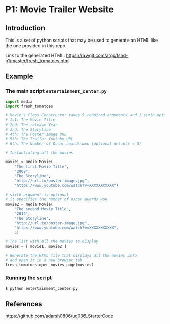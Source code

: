 # P1: Movie Trailer Website
## Introduction

This is a set of python scripts that may be used to generate an HTML like the one provided in this repo.

Link to the generated HTML: https://rawgit.com/argx/fsnd-p1/master/fresh_tomatoes.html

## Example

### The main script `entertainment_center.py`
```python
import media
import fresh_tomatoes

# Movie's Class Constructor takes 5 required arguments and 1 sixth optional argument
# 1st: The Movie Title
# 2nd: The release Year
# 3rd: The Storyline
# 4th: The Poster Image URL
# 5th: The Trailer Youtube URL
# 6th: The Number of Oscar awards won (optional default = 0)

# Instantiating all the movies

movie1 = media.Movie(
    "The first Movie Title",
    "2009",
    "The Storyline",
    "http://url.to/poster-image.jpg",
    "https://www.youtube.com/watch?v=XXXXXXXXXXX")
    
# sixth argument is optional
# it specifies the number of oscar awards won
movie2 = media.Movie(
    "The second Movie Title",
    "2012",
    "The Storyline",
    "http://url.to/poster-image.jpg",
    "https://www.youtube.com/watch?v=XXXXXXXXXXX",
    5)

# The list with all the movies to display
movies = [ movie1, movie2 ]

# Generate the HTML file that displays all the movies info
# and open it in a new browser tab
fresh_tomatoes.open_movies_page(movies)

```

### Running the script

```
$ python entertainment_center.py
```

## References

https://github.com/adarsh0806/ud036_StarterCode

